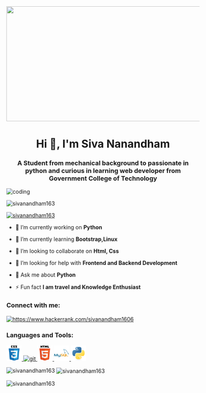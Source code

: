<img align="centre" height="300" width="1000" src=https://previews.123rf.com/images/tashatuvango/tashatuvango1805/tashatuvango180500006/100934141-python-developer-hiring-now-3d-.jpg>
<h1 align="center">Hi 👋, I'm Siva Nanandham</h1>
<h3 align="center">A Student from mechanical background to passionate in python and curious in learning web developer from Government College of Technology</h3>
<img align="centre" alt="coding"height="400" width="1000" src="https://camo.githubusercontent.com/5ddf73ad3a205111cf8c686f687fc216c2946a75005718c8da5b837ad9de78c9/68747470733a2f2f7468756d62732e6766796361742e636f6d2f4576696c4e657874446576696c666973682d736d616c6c2e676966">

<p align="left"> <img src="https://komarev.com/ghpvc/?username=sivanandham163&label=Profile%20views&color=0e75b6&style=flat" alt="sivanandham163" /> </p>

<p align="left"> <a href="https://github.com/ryo-ma/github-profile-trophy"><img src="https://github-profile-trophy.vercel.app/?username=sivanandham163" alt="sivanandham163" /></a> </p>

- 🔭 I’m currently working on **Python**

- 🌱 I’m currently learning **Bootstrap,Linux**

- 👯 I’m looking to collaborate on **Html, Css**

- 🤝 I’m looking for help with **Frontend and Backend Development**

- 💬 Ask me about **Python**

- ⚡ Fun fact **I am travel and Knowledge Enthusiast**

<h3 align="left">Connect with me:</h3>
<p align="left">
<a href="https://www.hackerrank.com/https://www.hackerrank.com/sivanandham1606" target="blank"><img align="center" src="https://raw.githubusercontent.com/rahuldkjain/github-profile-readme-generator/master/src/images/icons/Social/hackerrank.svg" alt="https://www.hackerrank.com/sivanandham1606" height="30" width="40" /></a>
</p>

<h3 align="left">Languages and Tools:</h3>
<p align="left"> <a href="https://www.w3schools.com/css/" target="_blank" rel="noreferrer"> <img src="https://raw.githubusercontent.com/devicons/devicon/master/icons/css3/css3-original-wordmark.svg" alt="css3" width="40" height="40"/> </a> <a href="https://git-scm.com/" target="_blank" rel="noreferrer"> <img src="https://www.vectorlogo.zone/logos/git-scm/git-scm-icon.svg" alt="git" width="40" height="40"/> </a> <a href="https://www.w3.org/html/" target="_blank" rel="noreferrer"> <img src="https://raw.githubusercontent.com/devicons/devicon/master/icons/html5/html5-original-wordmark.svg" alt="html5" width="40" height="40"/> </a> <a href="https://www.mysql.com/" target="_blank" rel="noreferrer"> <img src="https://raw.githubusercontent.com/devicons/devicon/master/icons/mysql/mysql-original-wordmark.svg" alt="mysql" width="40" height="40"/> </a> <a href="https://www.python.org" target="_blank" rel="noreferrer"> <img src="https://raw.githubusercontent.com/devicons/devicon/master/icons/python/python-original.svg" alt="python" width="40" height="40"/> </a> </p>

<p><img align="left" src="https://github-readme-stats.vercel.app/api/top-langs?username=sivanandham163&show_icons=true&locale=en&layout=compact" alt="sivanandham163" /></p>

<p>&nbsp;<img align="center" src="https://github-readme-stats.vercel.app/api?username=sivanandham163&show_icons=true&locale=en" alt="sivanandham163" /></p>

<p><img align="center" src="https://github-readme-streak-stats.herokuapp.com/?user=sivanandham163&" alt="sivanandham163" /></p>

